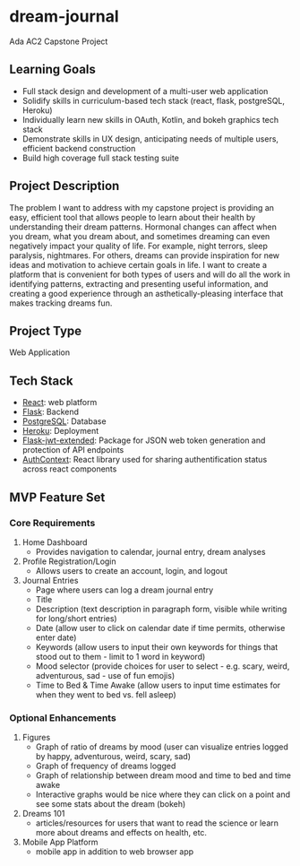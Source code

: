 # dream-journal
Ada AC2 Capstone Project

## Learning Goals
- Full stack design and development of a multi-user web application
- Solidify skills in curriculum-based tech stack (react, flask, postgreSQL, Heroku)
- Individually learn new skills in OAuth, Kotlin, and bokeh graphics tech stack
- Demonstrate skills in UX design, anticipating needs of multiple users, efficient backend construction
- Build high coverage full stack testing suite

## Project Description

The problem I want to address with my capstone project is providing an easy, efficient tool that allows people to learn about their health by understanding their dream patterns. Hormonal changes can affect when you dream, what you dream about, and sometimes dreaming can even negatively impact your quality of life. For example, night terrors, sleep paralysis, nightmares. For others, dreams can provide inspiration for new ideas and motivation to achieve certain goals in life. I want to create a platform that is convenient for both types of users and will do all the work in identifying patterns, extracting and presenting useful information, and creating a good experience through an asthetically-pleasing interface that makes tracking dreams fun.

## Project Type

Web Application

## Tech Stack

- [React](https://legacy.reactjs.org/docs/getting-started.html): web platform
- [Flask](https://flask.palletsprojects.com/en/2.3.x/): Backend
- [PostgreSQL](https://www.postgresql.org/docs/): Database
- [Heroku](https://devcenter.heroku.com/categories/reference/): Deployment
- [Flask-jwt-extended](https://flask-jwt-extended.readthedocs.io/en/stable/): Package for JSON web token generation and protection of API endpoints
- [AuthContext](https://legacy.reactjs.org/docs/context.html#gatsby-focus-wrapper): React library used for sharing authentification status across react components

## MVP Feature Set

### Core Requirements
1.  Home Dashboard
    - Provides navigation to calendar, journal entry, dream analyses
2. Profile Registration/Login
    - Allows users to create an account, login, and logout
4. Journal Entries
    - Page where users can log a dream journal entry
    - Title
    - Description (text description in paragraph form, visible while writing for long/short entries)
    - Date (allow user to click on calendar date if time permits, otherwise enter date)
    - Keywords (allow users to input their own keywords for things that stood out to them - limit to 1 word in keyword)
    - Mood selector (provide choices for user to select - e.g. scary, weird, adventurous, sad - use of fun emojis)
    - Time to Bed & Time Awake (allow users to input time estimates for when they went to bed vs. fell asleep)

### Optional Enhancements

1. Figures
    - Graph of ratio of dreams by mood (user can visualize entries logged by happy, adventurous, weird, scary, sad)
    - Graph of frequency of dreams logged
    - Graph of relationship between dream mood and time to bed and time awake
    - Interactive graphs would be nice where they can click on a point and see some stats about the dream (bokeh)
2. Dreams 101
    - articles/resources for users that want to read the science or learn more about dreams and effects on health, etc.
3. Mobile App Platform
    - mobile app in addition to web browser app
